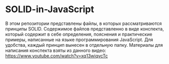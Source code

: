 # SOLID-in-JavaScript
В этом репозитории представлены файлы, в которых рассматриваются принципы SOLID.
Содержимое файлов представленно в виде конспекта, который содержит в себе определения, пояснения и практические примеры, написанные на языке программирования JavaScript.
Для удобства, каждый принцип вынесен в отдельную папку.
Материалы для написания конспекта взяты из данного видео: https://www.youtube.com/watch?v=xq13wiqvcTc 
